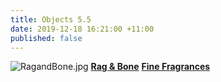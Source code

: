 ```yaml
---
title: Objects 5.5
date: 2019-12-18 16:21:00 +11:00
published: false
---
```


![RagandBone.jpg](/uploads/RagandBone.jpg)
**[Rag & Bone](https://www.instagram.com/ragandbone/)** **[Fine Fragrances](https://www.rag-bone.com/womens/accessories/fine-fragrances/)** 
